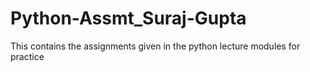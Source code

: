 # Python-Assmt_Suraj-Gupta
This contains the assignments given in the python lecture modules for practice
